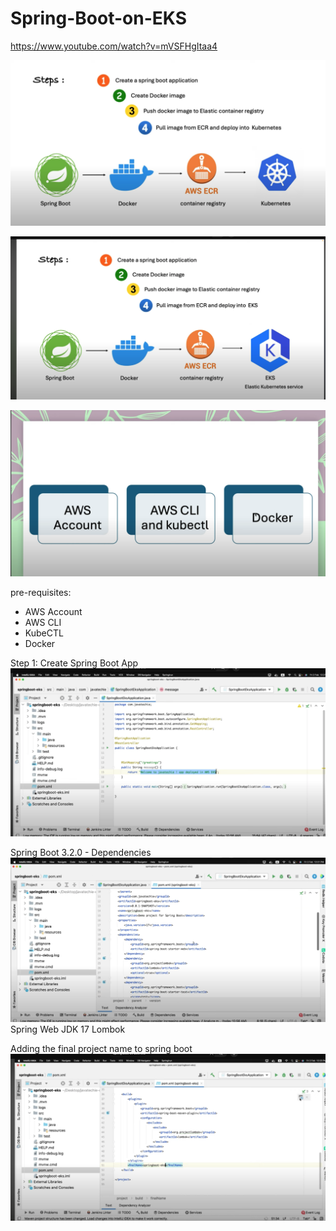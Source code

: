 # Spring-Boot-on-EKS
https://www.youtube.com/watch?v=mVSFHgItaa4

![alt text](image.png)

![alt text](image-1.png)

![alt text](image-2.png)

pre-requisites:
* AWS Account
* AWS CLI
* KubeCTL
* Docker

Step 1: Create Spring Boot App
![alt text](image-3.png)

Spring Boot 3.2.0 - Dependencies
![alt text](image-4.png)
Spring Web
JDK 17
Lombok

Adding the final project name to spring boot
![alt text](image-5.png)